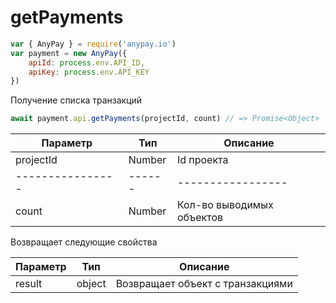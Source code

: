 # getPayments

```js
var { AnyPay } = require('anypay.io')
var payment = new AnyPay({
    apiId: process.env.API_ID,
    apiKey: process.env.API_KEY
})
```

Получение списка транзакций
```js
await payment.api.getPayments(projectId, count) // => Promise<Object>
```
| Параметр | Тип | Описание |
|------------------|-------|------------------|
| projectId | Number | Id проекта |
|----------------|------|-----------------|
| count | Number | Кол-во выводимых объектов |

Возвращает следующие свойства

| Параметр | Тип | Описание |
|----------|--------|------------------|
| result | object | Возвращает объект с транзакциями |
